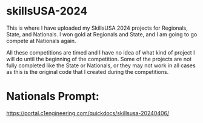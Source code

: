 # skillsUSA-2024
This is where I have uploaded my SkillsUSA 2024 projects for Regionals, State, and Nationals. I won gold at Regionals and State, and I am going to go compete at Nationals again.

All these competitions are timed and I have no idea of what kind of project I will do until the beginning of the competition. Some of the projects are not fully completed like the State or Nationals, or they may not work in all cases as this is the original code that I created during the competitions.

# Nationals Prompt:
https://portal.c1engineering.com/quickdocs/skillsusa-20240406/
